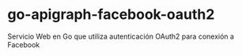 # go-apigraph-facebook-oauth2
Servicio Web en Go que utiliza autenticación OAuth2 para conexión a Facebook
